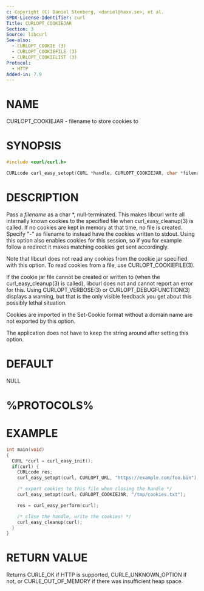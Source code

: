 ```yaml
---
c: Copyright (C) Daniel Stenberg, <daniel@haxx.se>, et al.
SPDX-License-Identifier: curl
Title: CURLOPT_COOKIEJAR
Section: 3
Source: libcurl
See-also:
  - CURLOPT_COOKIE (3)
  - CURLOPT_COOKIEFILE (3)
  - CURLOPT_COOKIELIST (3)
Protocol:
  - HTTP
Added-in: 7.9
---
```


# NAME

CURLOPT_COOKIEJAR - filename to store cookies to

# SYNOPSIS

~~~c
#include <curl/curl.h>

CURLcode curl_easy_setopt(CURL *handle, CURLOPT_COOKIEJAR, char *filename);
~~~

# DESCRIPTION

Pass a *filename* as a char *, null-terminated. This makes libcurl write
all internally known cookies to the specified file when
curl_easy_cleanup(3) is called. If no cookies are kept in memory at that
time, no file is created. Specify "-" as filename to instead have the cookies
written to stdout. Using this option also enables cookies for this session, so
if you for example follow a redirect it makes matching cookies get sent
accordingly.

Note that libcurl does not read any cookies from the cookie jar specified with
this option. To read cookies from a file, use CURLOPT_COOKIEFILE(3).

If the cookie jar file cannot be created or written to (when the
curl_easy_cleanup(3) is called), libcurl does not and cannot report an
error for this. Using CURLOPT_VERBOSE(3) or
CURLOPT_DEBUGFUNCTION(3) displays a warning, but that is the only
visible feedback you get about this possibly lethal situation.

Cookies are imported in the Set-Cookie format without a domain name are not
exported by this option.

The application does not have to keep the string around after setting this
option.

# DEFAULT

NULL

# %PROTOCOLS%

# EXAMPLE

~~~c
int main(void)
{
  CURL *curl = curl_easy_init();
  if(curl) {
    CURLcode res;
    curl_easy_setopt(curl, CURLOPT_URL, "https://example.com/foo.bin");

    /* export cookies to this file when closing the handle */
    curl_easy_setopt(curl, CURLOPT_COOKIEJAR, "/tmp/cookies.txt");

    res = curl_easy_perform(curl);

    /* close the handle, write the cookies! */
    curl_easy_cleanup(curl);
  }
}
~~~

# RETURN VALUE

Returns CURLE_OK if HTTP is supported, CURLE_UNKNOWN_OPTION if not, or
CURLE_OUT_OF_MEMORY if there was insufficient heap space.
